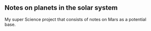 ## Notes on planets in the solar system

My super Science project that consists of notes on Mars as a potential base.